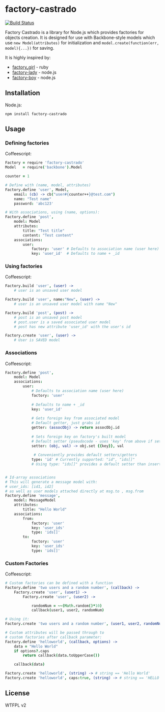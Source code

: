 # factory-castrado
[![Build Status](https://travis-ci.org/davidgovea/factory-castrado.png)](https://travis-ci.org/davidgovea/factory-castrado)

Factory Castrado is a library for Node.js which provides factories for objects creation. It is designed for use with Backbone-style models which use ```new Model(attributes)``` for initialization and ```model.create(function(err, model){...})``` for saving.  
  
It is highly inspired by:
- [factory_girl](https://github.com/thoughtbot/factory_girl) - ruby
- [factory-lady](https://github.com/petejkim/factory-lady) - node.js
- [factory-boy](https://github.com/kbackowski/factory-boy) - node.js

## Installation

Node.js:

```
npm install factory-castrado
```

## Usage

### Defining factories
Coffeescript:
```coffee
Factory	= require 'factory-castrado'
Model	= require('backbone').Model

counter = 1

# Define with (name, model, attributes)
Factory.define 'user', Model, 
	email: (cb) -> cb("user#{counter++}@test.com")
	name: "Test name"
	password: 'abc123'

# With associations, using (name, options):
Factory.define 'post',
	model: Model
	attributes:
		title: "Test title"
		content: "Test content"
	associations:
		user:
			factory: 'user'	# Defaults to association name (user here)
			key: 'user_id'	# Defaults to name + _id

```

### Using factories
Coffeescript:
```coffee
Factory.build 'user', (user) ->
	# user is an unsaved user model

Factory.build 'user', name:"New", (user) ->
	# user is an unsaved user model with name "New"

Factory.build 'post', (post) ->
	# post is an unsaved post model
	# post.user is a saved associated user model
	# post has new attribute 'user_id' with the user's id

Factory.create 'user', (user) -> 
	# User is SAVED model

```

### Associations
Coffeescript:
```coffee
Factory.define 'post',
	model: Model
	associations:
		user:
			# Defaults to association name (user here)
			factory: 'user'	
			
			# Defaults to name + _id
			key: 'user_id'	
			
			# Gets foreign key from associated model
			# Default getter, just grabs id
			getter: (assocObj) -> return assocObj.id  
			
			# Sets foreign key on factory's built model
			# Default setter (pseudocode - uses 'key' from above if setter not overridden)
			setter: (obj, val) -> obj.set {{key}}, val
			
			 # Conveniently provides default setters/getters
			type: 'id' # Currently supported: "id", "ids[]"
			# Using type: "ids[]" provides a default setter than inserts id into object's array of ids


# Id-array associations
# This will generate a message model with:
# user_ids: [id1, id2]
# as well as user models attached directly at msg.to , msg.from
Factory.define 'message',
	model: MessageModel
	attributes:
		title: "Hello World"
	associations:
		from:
			factory: 'user'
			key: 'user_ids'
			type: 'ids[]'
		to:
			factory: 'user'
			key: 'user_ids'
			type: 'ids[]'
```

### Custom Factories
Coffeescript: 
```coffee
# Custom factories can be defined with a function
Factory.define 'two users and a random number', (callback) ->
	Factory.create 'user', (user1) ->
		Factory.create 'user', (user2) ->

			randomNum = ~~(Math.random()*10)
			callback(user1, user2, randomNum)

# Using it:
Factory.create 'two users and a random number', (user1, user2, randomNum) ->

# Custom attributes will be passed through to 
# custom factories after callback parameter:
Factory.define 'helloworld', (callback, options) ->
	data = "Hello World"
	if options?.caps
		return callback(data.toUpperCase())

	callback(data)

Factory.create 'helloworld', (string) -> # string == 'Hello World'
Factory.create 'helloworld', caps:true, (string) -> # string == 'HELLO WORLD'
```


## License

WTFPL v2
